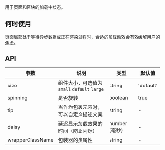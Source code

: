
用于页面和区块的加载中状态。

## 何时使用

页面局部处于等待异步数据或正在渲染过程时，合适的加载动效会有效缓解用户的焦虑。

## API

参数 | 说明 | 类型 | 默认值
----|------|-----|------
size | 组件大小，可选值为 `small` `default` `large` | string | 'default'
spinning | 是否旋转 | boolean | true
tip | 当作为包裹元素时，可以自定义描述文案 | string | -
delay | 延迟显示加载效果的时间（防止闪烁） | number (毫秒) | -
wrapperClassName | 包装器的类属性 | string | -
